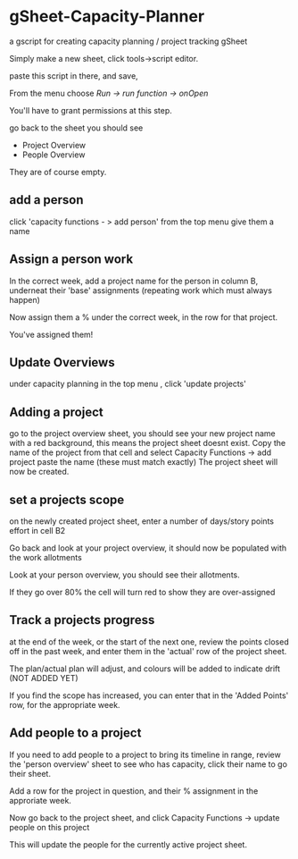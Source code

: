 # gSheet-Capacity-Planner
a gscript for creating capacity planning / project tracking gSheet

Simply make a new sheet, click tools->script editor.

paste this script in there, and save, 

From the menu choose *Run -> run function -> onOpen*

You'll have to grant permissions at this step.

go back to the sheet you should see
* Project Overview
* People Overview

They are of course empty.

## add a person
click 'capacity functions - > add person' from the top menu
give them a name

## Assign a person work
In the correct week, add a project name for the person in column B, underneat their 'base' assignments (repeating work which must always happen)

Now assign them a % under the correct week, in the row for that project.

You've assigned them!

## Update Overviews
under capacity planning in the top menu , click 'update projects'

## Adding a project
go to the project overview sheet, you should see your new project name with a red background, this means the project sheet doesnt exist. Copy the name of the project from that cell and select
Capacity Functions -> add project
paste the name (these must match exactly)
The project sheet will now be created.

## set a projects scope
on the newly created project sheet, enter a number of days/story points effort in cell B2

Go back and look at your project overview, it should now be populated with the work allotments

Look at your person overview, you should see their allotments.

If they go over 80% the cell will turn red to show they are over-assigned

## Track a projects progress
at the end of the week, or the start of the next one, review the points closed off in the past week, and enter them in the 'actual' row of the project sheet.

The plan/actual plan will adjust, and colours will be added to indicate drift (NOT ADDED YET)

If you find the scope has increased, you can enter that in the 'Added Points' row, for the appropriate week.

## Add people to a project
If you need to add people to a project to bring its timeline in range, review the 'person overview' sheet to see who has capacity, click their name to go their sheet.

Add a row for the project in question, and their % assignment in the approriate week.

Now go back to the project sheet, and click
Capacity Functions -> update people on this project

This will update the people for the currently active project sheet.


